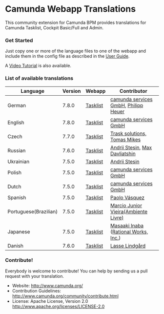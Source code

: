 # Camunda Webapp Translations


This community extension for Camunda BPM provides translations for Camunda Tasklist, Cockpit Basic/Full and Admin.

### Get Started

Just copy one or more of the language files to one of the webapp and include them in the config file as described in the [User Guide](https://docs.camunda.org/manual/latest/webapps/tasklist/configuration/#localization).

A [Video Tutorial](https://blog.camunda.org/post/2014/12/internationalization-in-camunda-bpm/
) is also available.

### List of available translations

| Language             | Version | Webapp                                                                                    | Contributor                                                                                              |
|----------------------|---------|-------------------------------------------------------------------------------------------|----------------------------------------------------------------------------------------------------------|
| German               | 7.8.0   | [Tasklist](/tasklist/de.json)                                                             | [camunda services GmbH](https://github.com/camunda), [Philipp Heuer](https://github.com/PhilippHeuer)    |
| English              | 7.8.0   | [Tasklist](/tasklist/en.json)                                                             | [camunda services GmbH](https://github.com/camunda)                                                      |
| Czech                | 7.7.0   | [Tasklist](/tasklist/cs.json)                                                             | [Trask solutions, Tomas Mikes](https://github.com/mikibo)                                                |
| Russian              | 7.6.0   | [Tasklist](/tasklist/ru.json)                                                             | [Andrii Stesin](https://github.com/astesin), [Max Davliatshin](https://github.com/TitanUser)             |
| Ukrainian            | 7.5.0   | [Tasklist](/tasklist/uk.json)                                                             | [Andrii Stesin](https://github.com/astesin)                                                              |
| Polish               | 7.5.0   | [Tasklist](/tasklist/pl.json)                                                             | [camunda services GmbH](https://github.com/camunda)                                                      |
| Dutch                | 7.5.0   | [Tasklist](/tasklist/nl.json)                                                             | [camunda services GmbH](https://github.com/camunda)                                                      |
| Spanish              | 7.5.0   | [Tasklist](/tasklist/es.json)                                                             | [Paolo Vásquez](https://github.com/paolovas)                                                             |
| Portuguese(Brazilian)| 7.5.0   | [Tasklist](/tasklist/pt_BR.json)                                                          | [Marcio Junior Vieira(Ambiente Livre)](http://www.ambientelivre.com.br)                                  |
| Japanese             | 7.5.0   | [Tasklist](/tasklist/ja.json)                                                             | [Masaaki Inaba](https://github.com/mas178) ([Rational Works, Inc.](http://rational.works))               |
| Danish               | 7.6.0   | [Tasklist](/tasklist/da.json)                                                             | [Lasse Lindgård](https://github.com/lldata)                                                              |


### Contribute!

Everybody is welcome to contribute! You can help by sending us a pull request with your translation.

  * Website: http://www.camunda.org/
  * Contribution Guidelines: http://www.camunda.org/community/contribute.html
  * License: Apache License, Version 2.0  http://www.apache.org/licenses/LICENSE-2.0
